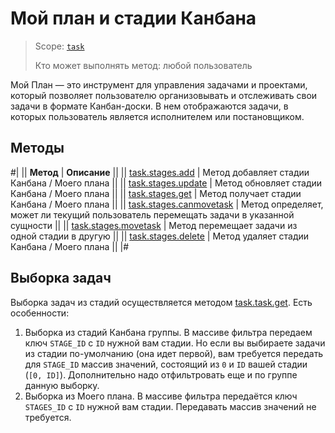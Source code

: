 # Мой план и стадии Канбана

> Scope: [`task`](../../scopes/permissions.md)
>
> Кто может выполнять метод: любой пользователь

Мой План — это инструмент для управления задачами и проектами, который позволяет пользователю организовывать и отслеживать свои задачи в формате Канбан-доски. В нем отображаются задачи, в которых пользователь является исполнителем или постановщиком.

## Методы

#|
|| **Метод** | **Описание** ||
|| [task.stages.add](./task-stages-add.md) | Метод добавляет стадии Канбана / Моего плана ||
|| [task.stages.update](./task-stages-update.md) | Метод обновляет стадии Канбана / Моего плана ||
|| [task.stages.get](./task-stages-get.md) | Метод получает стадии Канбана / Моего плана ||
|| [task.stages.canmovetask](./task-stages-can-move-task.md) | Метод определяет, может ли текущий пользователь перемещать задачи в указанной сущности ||
|| [task.stages.movetask](./task-stages-move-task.md) | Метод перемещает задачи из одной стадии в другую ||
|| [task.stages.delete](./task-stages-delete.md) | Метод удаляет стадии Канбана / Моего плана ||
|#

## Выборка задач

Выборка задач из стадий осуществляется методом [task.task.get](../tasks-task-get.md). Есть особенности:

1. Выборка из стадий Канбана группы.
    В массиве фильтра передаем ключ `STAGE_ID` с `ID` нужной вам стадии. Но если вы выбираете задачи из стадии по-умолчанию (она идет первой), вам требуется передать для `STAGE_ID` массив значений, состоящий из `0` и `ID` вашей стадии (`[0, ID]`). Дополнительно надо отфильтровать еще и по группе данную выборку.
2. Выборка из Моего плана.
    В массиве фильтра передаётся ключ `STAGES_ID` с `ID` нужной вам стадии. Передавать массив значений не требуется.

